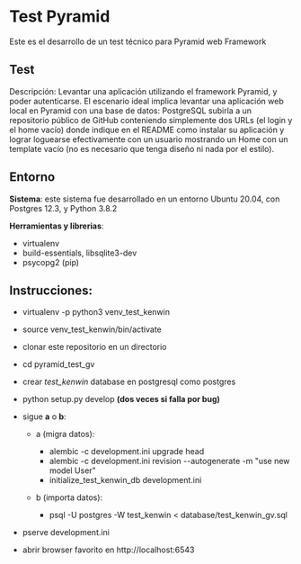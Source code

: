 # Test Pyramid

Este es el desarrollo de un test técnico para Pyramid web Framework


## Test

Descripción: Levantar una aplicación utilizando el framework Pyramid, y poder autenticarse.
El escenario ideal implica levantar una aplicación web local en Pyramid con una base de datos: PostgreSQL subirla a un repositorio público de GitHub conteniendo simplemente dos URLs (el login y el home vacío) donde indique en el README como instalar su aplicación y lograr loguearse efectivamente con un usuario mostrando un Home con un template vacío (no es necesario que tenga diseño ni nada por el estilo).


## Entorno

**Sistema**: este sistema fue desarrollado en un entorno Ubuntu 20.04, con Postgres 12.3, y Python 3.8.2

**Herramientas y librerias**:
 - virtualenv
 - build-essentials, libsqlite3-dev
 - psycopg2 (pip)


## Instrucciones:

 - virtualenv -p python3 venv_test_kenwin
 - source venv_test_kenwin/bin/activate
 - clonar este repositorio en un directorio
 - cd pyramid_test_gv

 - crear *test_kenwin* database en postgresql como postgres

 - python setup.py develop **(dos veces si falla por bug)**

 - sigue **a** o **b**:
   - a (migra datos):
      - alembic -c development.ini upgrade head
      - alembic -c development.ini revision --autogenerate -m "use new model User"
      - initialize_test_kenwin_db development.ini

   - b (importa datos):
     - psql -U postgres -W test_kenwin < database/test_kenwin_gv.sql

- pserve development.ini

- abrir browser favorito en http://localhost:6543